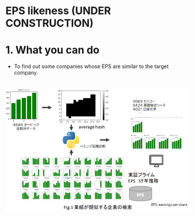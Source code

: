 # EPS likeness (UNDER CONSTRUCTION)

# 1. What you can do

* To find out some companies whose EPS are similar to the target company.

<br>

<img src="epslikeness.png">

<br>
